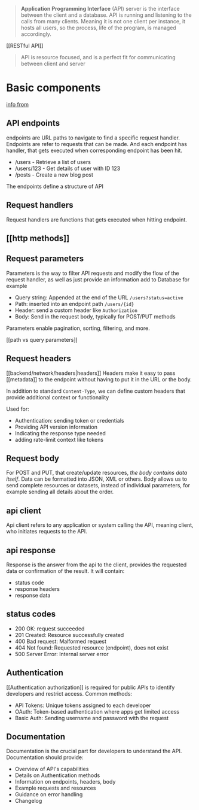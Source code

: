 > **Application Programming Interface** (API) server is the interface between the client and a database.
> API is running and listening to the calls from many clients. Meaning it is not one client per instance, it hosts all users, so the process, life of the program, is managed accordingly.

[[RESTful API]] 

> API is resource focused, and is a perfect fit for communicating between client and server
# Basic components
[info from](https://apidog.com/blog/what-are-the-components-of-an-api/#:~:text=APIs%20typically%20consist%20of%20three,data%20provided%20by%20the%20server.)


## API endpoints
endpoints are URL paths to navigate to find a specific request handler. Endpoints are refer to requests that can be made.
And each endpoint has handler, that gets executed when corresponding endpoint has been hit.

- /users - Retrieve a list of users
- /users/123 - Get details of user with ID 123
- /posts - Create a new blog post

The endpoints define a structure of API

## Request handlers

Request handlers are functions that gets executed when hitting endpoint.

## [[http methods]]

## Request parameters
Parameters is the way to filter API requests and modify the flow of the request handler, as well as just provide an information add to Database for example

- Query string: Appended at the end of the URL `/users?status=active`
- Path: inserted into an endpoint path `/users/{id}`
- Header:  send a custom header like `Authorization`
- Body: Send in the request body, typically for POST/PUT methods

Parameters enable pagination, sorting, filtering, and more.

[[path vs query parameters]]

## Request headers
[[backend/network/headers|headers]]
Headers make it easy to pass [[metadata]] to the endpoint without having to put it in the URL or the body.

In addition to standard `Content-Type`, we can define custom headers that provide additional context or functionality

Used for:
- Authentication: sending token or credentials
- Providing API version information
- Indicating the response type needed
- adding rate-limit context like tokens


## Request body
For POST and PUT, that create/update resources, *the body contains data itself*.  Data can be formatted into JSON, XML or others.
Body allows us to send complete resources or datasets, instead of individual parameters, for example sending all details about the order.

## api client
Api client refers to any application or system calling the API, meaning client, who initiates requests to the API.

## api response
Response is the answer from the api to the client, provides the requested data or confirmation of the result.
It will contain:
- status code
- response headers
- response data


## status codes
- 200 OK: request succeeded
- 201 Created: Resource successfully created
- 400 Bad request: Malformed request
- 404 Not found: Requested resource (endpoint), does not exist
- 500 Server Error: Internal server error

## Authentication
[[Authentication authorization]] is required for public APIs to identify developers and restrict access. 
Common methods:
- API Tokens: Unique tokens assigned to each developer
- OAuth: Token-based authentication where apps get limited access
- Basic Auth: Sending username and password with the request

## Documentation
Documentation is the crucial part for developers to understand the API.
Documentation should provide:
- Overview of API's capabilities
-  Details on Authentication methods
- Information on endpoints, headers, body
- Example requests and resources
- Guidance on error handling
- Changelog

